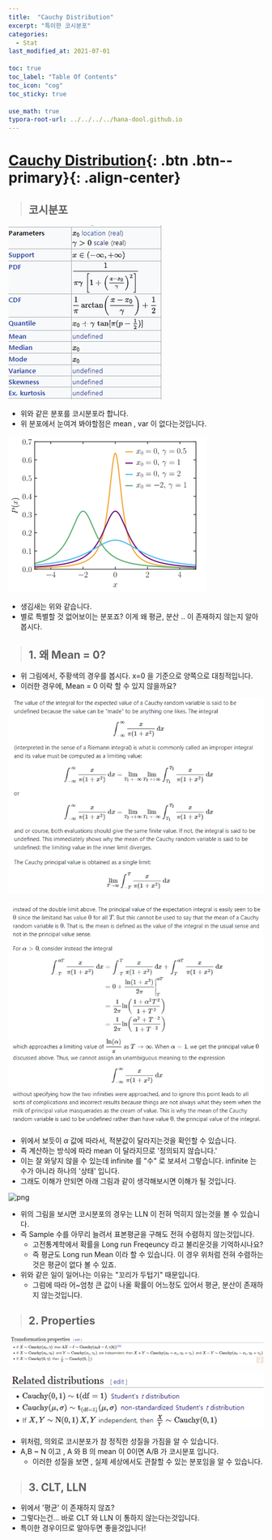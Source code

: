 ```yaml
---
title:  "Cauchy Distribution"
excerpt: "특이한 코시분포"
categories:
  - Stat
last_modified_at: 2021-07-01

toc: true
toc_label: "Table Of Contents"
toc_icon: "cog"
toc_sticky: true

use_math: true
typora-root-url: ../../../../hana-dool.github.io
---
```


# [Cauchy Distribution](#link){: .btn .btn--primary}{: .align-center}

> ## 코시분포

![png](/assets/images/Stat/9_4.png)

- 위와 같은 분포를 코시분포라 합니다. 
- 위 분포에서  눈여겨 봐야할점은 mean , var 이 없다는것입니다. 

![png](/assets/images/Stat/9_1.png)

- 생김새는 위와 같습니다. 
- 별로 특별할 것 없어보이는 분포죠? 이게 왜 평균, 분산 .. 이 존재하지 않는지 알아봅시다. 

> ## 1. 왜 Mean = 0?

- 위 그림에서, 주황색의 경우를 봅시다. x=0 을 기준으로 양쪽으로 대칭적입니다.
- 이러한 경우에, Mean = 0 이락 할 수 있지 않을까요? 

![png](/assets/images/Stat/9_5.png)

![png](/assets/images/Stat/9_6.png)

- 위에서 보듯이 $\alpha$ 값에 따라서, 적분값이 달라지는것을 확인할 수 있습니다. 
- 즉 계산하는 방식에 따라 mean 이 달라지므로 '정의되지 않습니다.'
- 이는 잘 와닿지 않을 수 있는데 infinite 를 "수" 로 보셔서 그렇습니다. infinite 는 수가 아니라 하나의 '상태' 입니다.
- 그래도 이해가 안되면 아래 그림과 같이 생각해보시면 이해가 될 것입니다. 

![png](/assets/images/Stat/9_5.gif)

- 위의 그림을 보시면 코시분포의 경우는  LLN 이 전혀 먹히지 않는것을 볼 수 있습니다.
- 즉 Sample 수를 아무리 늘려서 표본평균을 구해도 전혀 수렴하지 않는것입니다. 
  - 고전통계학에서 확률을 Long run Freqeuncy 라고 불리운것을 기억하시나요? 
  - 즉 평균도 Long run Mean 이라 할 수 있습니다. 이 경우 위처럼 전혀 수렴하는것은 평균이 없다 볼 수 있죠.
- 위와 같은 일이 일어나는 이유는 "꼬리가 두텁기" 때문입니다. 
  - 그럼에 따라 어~엄청 큰 값이 나올 확률이 어느정도 있어서 평균, 분산이 존재하지 않는것입니다. 

> ## 2. Properties

![png](/assets/images/Stat/9_2.png)

![png](/assets/images/Stat/9_3.png)

- 위처럼, 의외로 코시분포가 참 정직한 성질을 가짐을 알 수 있습니다. 
- A,B ~ N 이고 , A 와 B 의 mean 이 0이면 A/B 가 코시분포 입니다. 
  - 이러한 성질을 보면 , 실제 세상에서도 관찰할 수 있는 분포임을 알 수 있습니다. 

> ## 3. CLT, LLN

- 위에서 '평균' 이 존재하지 않죠? 
- 그렇다는건... 바로 CLT 와 LLN 이 통하지 않는다는것입니다. 
- 특이한 경우이므로 알아두면 좋을것입니다!

 
